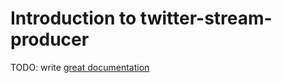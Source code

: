 # Introduction to twitter-stream-producer

TODO: write [great documentation](http://jacobian.org/writing/what-to-write/)
